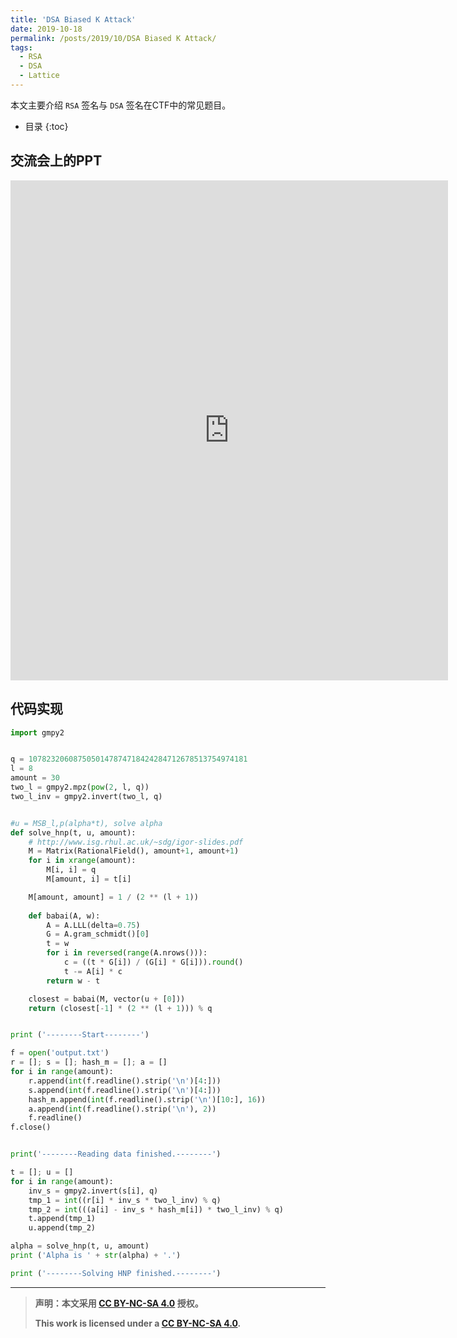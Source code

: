```yaml
---
title: 'DSA Biased K Attack'
date: 2019-10-18
permalink: /posts/2019/10/DSA Biased K Attack/
tags:
  - RSA
  - DSA
  - Lattice
---
```


本文主要介绍 `RSA` 签名与 `DSA` 签名在CTF中的常见题目。

*  目录
{:toc}


## 交流会上的PPT
<iframe src="https://blog.arpe1s.xyz/files/DSA.pdf" style="width:700px; height:800px;" frameborder="0"></iframe>

## 代码实现
```python
import gmpy2


q = 1078232060875050147874718424284712678513754974181
l = 8
amount = 30
two_l = gmpy2.mpz(pow(2, l, q))
two_l_inv = gmpy2.invert(two_l, q)


#u = MSB_l,p(alpha*t), solve alpha
def solve_hnp(t, u, amount):
	# http://www.isg.rhul.ac.uk/~sdg/igor-slides.pdf
	M = Matrix(RationalField(), amount+1, amount+1)
	for i in xrange(amount):
		M[i, i] = q
		M[amount, i] = t[i]

	M[amount, amount] = 1 / (2 ** (l + 1))
    
	def babai(A, w):   
		A = A.LLL(delta=0.75)   
		G = A.gram_schmidt()[0]
		t = w
		for i in reversed(range(A.nrows())):
			c = ((t * G[i]) / (G[i] * G[i])).round()
			t -= A[i] * c
		return w - t

	closest = babai(M, vector(u + [0]))
	return (closest[-1] * (2 ** (l + 1))) % q


print ('--------Start--------')

f = open('output.txt')
r = []; s = []; hash_m = []; a = []
for i in range(amount):
	r.append(int(f.readline().strip('\n')[4:]))
	s.append(int(f.readline().strip('\n')[4:]))
	hash_m.append(int(f.readline().strip('\n')[10:], 16))
	a.append(int(f.readline().strip('\n'), 2))
	f.readline()
f.close()


print('--------Reading data finished.--------')

t = []; u = []
for i in range(amount):
	inv_s = gmpy2.invert(s[i], q)
	tmp_1 = int((r[i] * inv_s * two_l_inv) % q)
	tmp_2 = int(((a[i] - inv_s * hash_m[i]) * two_l_inv) % q)
	t.append(tmp_1)
	u.append(tmp_2)

alpha = solve_hnp(t, u, amount)
print ('Alpha is ' + str(alpha) + '.')

print ('--------Solving HNP finished.--------')
```

***

> **声明：本文采用 [CC BY-NC-SA 4.0](http://creativecommons.org/licenses/by-nc-sa/4.0/) 授权。**
> 
> **This work is licensed under a [CC BY-NC-SA 4.0](http://creativecommons.org/licenses/by-nc-sa/4.0/).**
